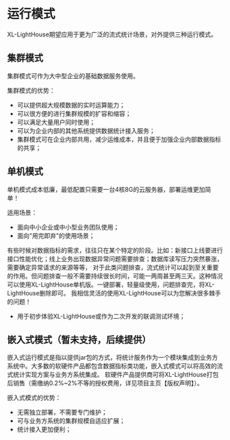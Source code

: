 # 运行模式

XL-LightHouse期望应用于更为广泛的流式统计场景，对外提供三种运行模式。

## 集群模式

集群模式可作为大中型企业的基础数据服务使用。

集群模式的优势：

+ 可以提供超大规模数据的实时运算能力；
+ 可以很方便的进行集群规模的扩容和缩容；
+ 可以满足大量用户同时使用；
+ 可以为企业内部的其他系统提供数据统计接入服务；
+ 集群模式可在企业内部共用，减少运维成本，并且便于加强企业内部数据指标的共享；

## 单机模式

单机模式成本低廉，最低配置只需要一台4核8G的云服务器，部署运维更加简单！

适用场景：

+ 面向中小企业或中小型业务团队使用；
+ 面向"用完即弃"的使用场景；

有些时候对数据指标的需求，往往只在某个特定的阶段。比如：新接口上线要进行接口性能优化；线上业务出现数据异常问题需要排查；数据库读写压力突然暴涨，需要确定异常请求的来源等等，
对于此类问题排查，流式统计可以起到至关重要的作用。但问题排查一般不需要持续很长时间，可能一两周甚至两三天。这种情况可以使用XL-LightHouse单机版。一键部署，轻量级使用，问题排查完，将XL-LightHouse删除即可。
我相信灵活的使用XL-LightHouse可以为您解决很多棘手的问题！

+ 用于初步体验XL-LightHouse或作为二次开发的联调测试环境；

## 嵌入式模式（暂未支持，后续提供）

嵌入式运行模式是指以提供jar包的方式，将统计服务作为一个模块集成到业务方系统中。大多数的软硬件产品都包含数据指标类功能，嵌入式模式可以将高效的流式统计实现方案与业务方系统集成。
软硬件产品提供商可将XL-LightHouse打包后销售（需缴纳0.2%~2%不等的授权费用，详见项目主页【版权声明】）。

嵌入式模式的优势：

+ 无需独立部署，不需要专门维护；
+ 可与业务方系统的集群规模自适应扩展；
+ 统计接入更加便利；



